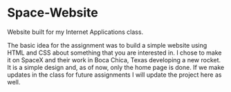 # Space-Website
Website built for my Internet Applications class. 

The basic idea for the assignment was to build a simple website using HTML and CSS about something that you are interested in. 
I chose to make it on SpaceX and their work in Boca Chica, Texas developing a new rocket. 
It is a simple design and, as of now, only the home page is done. 
If we make updates in the class for future assignments I will update the project here as well. 
